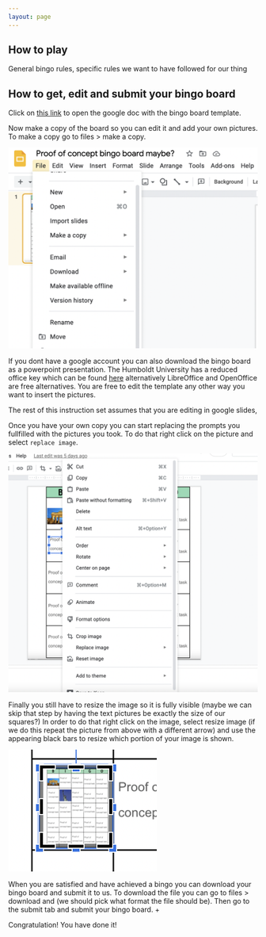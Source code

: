 ```yaml
---
layout: page
---
```


 ## How to play 

General bingo rules, specific rules we want to have followed for our thing


## How to get, edit and submit your bingo board 

Click on [this link](https://docs.google.com/presentation/d/15JNROkP5hEKqj8FT10v7BiQ7l6xoQaJhc0Q55r6_bCM/edit?usp=sharing) to open the google doc
with the bingo board template.

Now make a copy of the board so you can edit it and add your own pictures. To make a copy go to files > make a copy.

![Where to find the make a copy button](img/make_copy.png)

If you dont have a google account you can also download the bingo board as a powerpoint presentation. The Humboldt University has a reduced office key which
can be found [here](https://www.cms.hu-berlin.de/de/dl/multimedia/bereiche/dmp/dmpblog/6efb498b4595e1a05efdf6d9317f3ea2) alternatively LibreOffice and OpenOffice 
are free alternatives. You are free to edit the template any other way you want to insert the pictures.

The rest of this instruction set assumes that you are editing in google slides, 

Once you have your own copy you can start replacing the prompts you fullfilled with the pictures you took. To do that right click on the picture and
select `replace image`.

![Where to find the "replace image button](./img/insert_pic.png)

Finally you still have to resize the image so it is fully visible (maybe we can skip that step by having the text pictures be exactly the size of our squares?)
In order to do that right click on the image, select resize image (if we do this repeat the picture from above with a different arrow) and use the appearing black
bars to resize which portion of your image is shown.

![Resize your image](img/resize.png)

When you are satisfied and have achieved a bingo you can download your bingo board and submit it to us. To download the file you can go to files > download and
(we should pick what format the file should be). Then go to the submit tab and submit your bingo board. +

Congratulation! You have done it!
